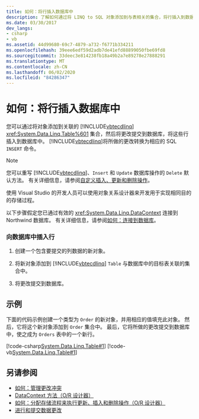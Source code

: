 ```yaml
---
title: 如何：将行插入数据库中
description: 了解如何通过将 LINQ to SQL 对象添加到与表相关的集合，将行插入到数据库中。 LINQ to SQL 将添加内容转换为 SQL INSERT 命令。
ms.date: 03/30/2017
dev_langs:
- csharp
- vb
ms.assetid: 44d99680-69c7-4879-a732-f6771b334211
ms.openlocfilehash: 39eee6edf59d2adb7de41efd88899050fbe69fd8
ms.sourcegitcommit: 33deec3e814238fb18a49b2a7e89278e27888291
ms.translationtype: MT
ms.contentlocale: zh-CN
ms.lasthandoff: 06/02/2020
ms.locfileid: "84286347"
---
```

# <a name="how-to-insert-rows-into-the-database"></a>如何：将行插入数据库中

您可以通过将对象添加到关联的 [!INCLUDE[vbtecdlinq](../../../../../../includes/vbtecdlinq-md.md)] <xref:System.Data.Linq.Table%601> 集合，然后将更改提交到数据库，将这些行插入到数据库中。 [!INCLUDE[vbtecdlinq](../../../../../../includes/vbtecdlinq-md.md)]将所做的更改转换为相应的 SQL `INSERT` 命令。

> [!NOTE]
> 您可以重写 [!INCLUDE[vbtecdlinq](../../../../../../includes/vbtecdlinq-md.md)]、`Insert` 和 `Update` 数据库操作的 `Delete` 默认方法。 有关详细信息，请参阅[自定义插入、更新和删除操作](customizing-insert-update-and-delete-operations.md)。
>
> 使用 Visual Studio 的开发人员可以使用对象关系设计器来开发用于实现相同目的的存储过程。

以下步骤假定您已通过有效的 <xref:System.Data.Linq.DataContext> 连接到 Northwind 数据库。 有关详细信息，请参阅[如何：连接到数据库](how-to-connect-to-a-database.md)。

### <a name="to-insert-a-row-into-the-database"></a>向数据库中插入行

1. 创建一个包含要提交的列数据的新对象。

2. 将新对象添加到 [!INCLUDE[vbtecdlinq](../../../../../../includes/vbtecdlinq-md.md)] `Table` 与数据库中的目标表关联的集合中。

3. 将更改提交到数据库。

## <a name="example"></a>示例

下面的代码示例创建一个类型为 `Order` 的新对象，并用相应的值填充此对象。 然后，它将这个新对象添加到 `Order` 集合中。 最后，它将所做的更改提交到数据库中，使之成为 `Orders` 表中的一个新行。

[!code-csharp[System.Data.Linq.Table#1](../../../../../../samples/snippets/csharp/VS_Snippets_Data/system.data.linq.table/cs/program.cs#1)]
[!code-vb[System.Data.Linq.Table#1](../../../../../../samples/snippets/visualbasic/VS_Snippets_Data/system.data.linq.table/vb/module1.vb#1)]

## <a name="see-also"></a>另请参阅

- [如何：管理更改冲突](how-to-manage-change-conflicts.md)
- [DataContext 方法（O/R 设计器）](/visualstudio/data-tools/datacontext-methods-o-r-designer)
- [如何：分配存储流程来执行更新、插入和删除操作（O/R 设计器）](/visualstudio/data-tools/how-to-assign-stored-procedures-to-perform-updates-inserts-and-deletes-o-r-designer)
- [进行和提交数据更改](making-and-submitting-data-changes.md)
